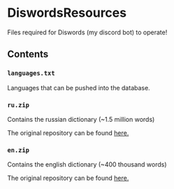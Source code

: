 # DiswordsResources
Files required for Diswords (my discord bot) to operate!

## Contents

### `languages.txt`

Languages that can be pushed into the database.

### `ru.zip`

Contains the russian dictionary (~1.5 million words)

The original repository can be found [here.](https://github.com/danakt/russian-words)

### `en.zip`

Contains the english dictionary (~400 thousand words)

The original repository can be found [here.](https://github.com/dwyl/english-words)
